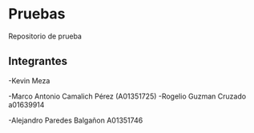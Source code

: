 # Pruebas
Repositorio de prueba
## Integrantes
-Kevin Meza

-Marco Antonio Camalich Pérez (A01351725)
-Rogelio Guzman Cruzado a01639914

-Alejandro Paredes Balgañon A01351746
